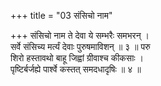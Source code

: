 +++
title = "03 संसिचो नाम"

+++
संसिचो नाम ते देवा ये सम्भरैः समभरन् ।  
सर्वे संसिच्य मर्त्यं देवाः पुरुषमाविशन् ॥ ३ ॥ परु  
शिरो हस्तावथो बाहू जिह्वां ग्रीवाश्च कीकसाः ।  
पृष्टिर्बर्जह्ये पार्श्वे कस्तत् समदधादृषिः ॥ ४ ॥